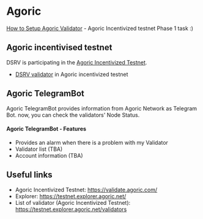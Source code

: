 # Agoric

[How to Setup Agoric Validator](https://github.com/dsrvlabs/agoric/blob/main/Setup_Agoric_Validator.md) - Agoric Incentivized testnet Phase 1 task :)
 

## Agoric incentivised testnet

DSRV is participating in the [Agoric Incentivized Testnet](https://validate.agoric.com).

- [DSRV validator](https://testnet.explorer.agoric.net/validator/agoricvaloper1ns570lyx8lxevgtva6xdunjp0d35y3z32w3z6c) in Agoric incentivized testnet

## Agoric TelegramBot

Agoric TelegramBot provides information from Agoric Network as Telegram Bot. now, you can check the validators' Node Status.

#### Agoric TelegramBot - Features
- Provides an alarm when there is a problem with my Validator 
- Validator list (TBA)
- Account information (TBA)

## Useful links
- Agoric Incentivized Testnet: https://validate.agoric.com/
- Explorer: https://testnet.explorer.agoric.net/
- List of validator (Agoric Incentivized Testnet): https://testnet.explorer.agoric.net/validators
